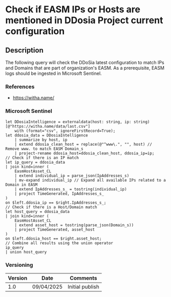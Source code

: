 # Check if EASM IPs or Hosts are mentioned in DDosia Project current configuration

## Description

The following query will check the DDoSia latest configuration to match IPs and Domains that are part of organization's EASM. As a prerequisite, EASM logs should be ingested in Microsoft Sentinel.

### References
- https://witha.name/

### Microsoft Sentinel
```
let DDosiaIntelligence = externaldata(host: string, ip: string)[@"https://witha.name/data/last.csv"] 
    with (format="csv", ignoreFirstRecord=True);
let ddosia_data = DDosiaIntelligence
    | summarize by host, ip
    | extend ddosia_clean_host = replace(@"^www\.", "", host) // Remove www. to match EASM Domain_s
    | project-rename ddosia_host=ddosia_clean_host, ddosia_ip=ip;
// Check if there is an IP match
let ip_query = ddosia_data
| join kind=inner (
    EasmHostAsset_CL 
    | extend individual_ip = parse_json(IpAddresses_s)
    | mv-expand individual_ip // Expand all available IPs related to a Domain in EASM
    | extend IpAddresses_s_ = tostring(individual_ip)
    | project TimeGenerated, IpAddresses_s_
) 
on $left.ddosia_ip == $right.IpAddresses_s_;
// Check if there is a Host/Domain match
let host_query = ddosia_data
| join kind=inner (
    EasmHostAsset_CL 
    | extend asset_host = tostring(parse_json(Domain_s))
    | project TimeGenerated, asset_host
)
on $left.ddosia_host == $right.asset_host;
// Combine all results using the union operator
ip_query
| union host_query
```

### Versioning
| Version       | Date          | Comments                               |
| ------------- |---------------| ---------------------------------------|
| 1.0           | 09/04/2025    | Initial publish                        |
